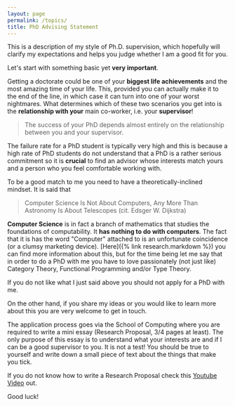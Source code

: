 ```yaml
---
layout: page
permalink: /topics/
title: PhD Advising Statement
---
```

This is a description of my style of Ph.D. supervision, which hopefully will
clarify my expectations and helps you judge whether I am a good fit for you.

Let's start with something basic yet **very important**.

Getting a doctorate could be one of your **biggest life achievements** and the most amazing time of your life. This, provided you
can actually make it to the end of the line, in which case it can turn into one of your
worst nightmares. What determines which of these two scenarios you get into is the **relationship with your** main co-worker, i.e. your **supervisor**! 

> The success of your PhD depends almost entirely on the relationship between you and your supervisor. 

The failure rate for a PhD student is typically very high and this is because a high rate of 
PhD students do not understand that a PhD is a rather
serious commitment so it is **crucial** to find an advisor whose interests match
yours and a person who you feel comfortable working with. 

To be a good match to me you need to have a theoretically-inclined mindset. It is said that 

> Computer Science Is Not About Computers, Any More Than Astronomy Is About Telescopes (cit. Edsger W. Dijkstra)

**Computer Science** is in fact a branch of mathematics that studies the foundations of computability. It **has nothing to do with computers**. The fact that it is has the word "Computer" attached to is an unfortunate coincidence (or a clumsy marketing device).
[Here]({% link research.markdown %}) you can find more information about this, but for the time being let me say that in order to do a PhD with me you have
to love passionately (not just like) Category Theory, Functional Programming and/or Type Theory.

If you do not like what I just said above you should not apply for a PhD with me. 

On the other hand, if you share my ideas or you would like to learn more about this you are very welcome to get in touch. 

The application process goes via the School of Computing where you are required
to write a mini essay (Research Proposal, 3/4 pages at least). The only purpose of this essay is to understand what your 
interests are and if I can be a good supervisor to you. It is not a test! 
You should be true to yourself and write down a small piece of text about the things that make you tick. 

If you do not know how to write a Research Proposal check this [Youtube Video](https://www.youtube.com/watch?v=s5nLdm4Dt-0) out. 

Good luck! 
